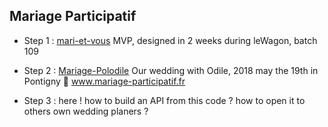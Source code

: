 ## Mariage Participatif

- Step 1 : [mari-et-vous](https://github.com/Polo2/mari-et-vous)
MVP, designed in 2 weeks during leWagon, batch 109

- Step 2 : [Mariage-Polodile](https://github.com/Polo2/Mariage-Polodile)
Our wedding with Odile, 2018 may the 19th in Pontigny :tada:
www.mariage-participatif.fr

- Step 3 : here !
how to build an API from this code ?
how to open it to others own wedding planers ?


